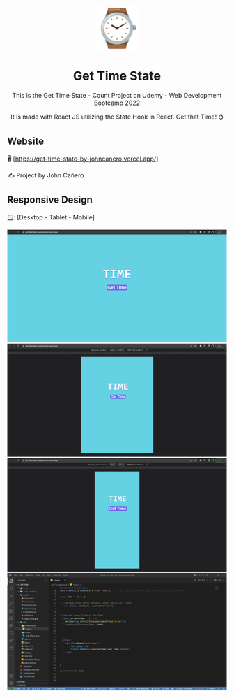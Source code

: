 <!-- markdownlint-configure-file {
  "MD013": {
    "code_blocks": false,
    "tables": false
  },
  "MD033": false,
  "MD041": false
} -->

<div align="center">
  <a href="https://get-time-state-by-johncanero.vercel.app/" target="_blank">
    <img alt="number-state" height="100" src="./src/images/watchTime.png"/>
  </a>
</div>

<div align="center">

# Get Time State

This is the Get Time State - Count Project on Udemy - Web Development Bootcamp 2022

It is made with React JS utilizing the State Hook in React. Get that Time! ⌚
</div>

## Website

🖥️ [https://get-time-state-by-johncanero.vercel.app/]

✍️ Project by John Cañero

## Responsive Design

🪟: [Desktop - Tablet - Mobile]

![Desktop View - Get Time](./src/images/desktopView.png)
![Tablet View - Get Time](./src/images/tabletView.png)
![Mobile View - Get Time](./src/images/mobileView.png)
![Code View - Get Time](./src/images/codeView.png)
